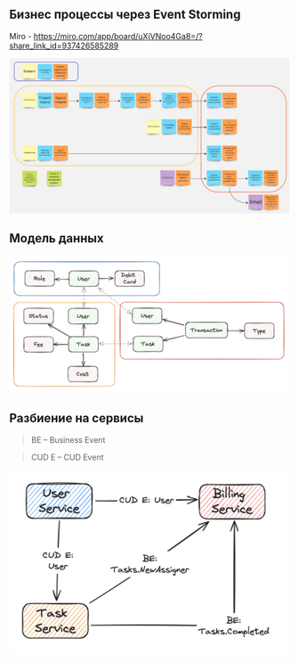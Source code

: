 ## Бизнес процессы через Event Storming
Miro - https://miro.com/app/board/uXjVNoo4Ga8=/?share_link_id=937426585289

![Схема Event Storming](EventStorming.jpg)

## Модель данных

![Модель данных](DataModel.png)

## Разбиение на сервисы
> BE – Business Event

> CUD E – CUD Event

![Сервисы их коммуникации](Services.png)
